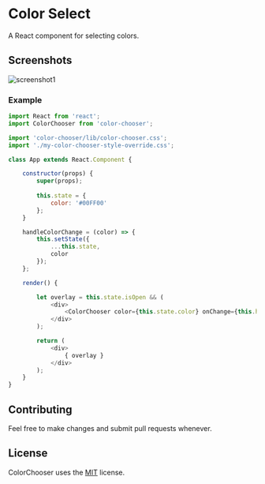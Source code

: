 # Color Select

A React component for selecting colors.

## Screenshots
![screenshot1](https://raw.githubusercontent.com/obsius/color-chooser/master/doc/1.png "Example")

### Example

```js
import React from 'react';
import ColorChooser from 'color-chooser';

import 'color-chooser/lib/color-chooser.css';
import './my-color-chooser-style-override.css';

class App extends React.Component {

	constructor(props) {
		super(props);
		
		this.state = {
			color: '#00FF00'
		};
	}

	handleColorChange = (color) => {
		this.setState({
			...this.state,
			color
		});
	};

	render() {

		let overlay = this.state.isOpen && (
			<div>
				<ColorChooser color={this.state.color} onChange={this.handleColorChange} />
			</div>
		);

		return (
			<div>
				{ overlay }
			</div>
		);
	}
}
```

## Contributing
Feel free to make changes and submit pull requests whenever.


## License
ColorChooser uses the [MIT](https://opensource.org/licenses/MIT) license.